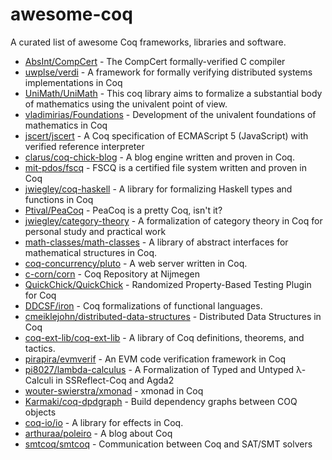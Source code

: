 # awesome-coq

A curated list of awesome Coq frameworks, libraries and software.

* [AbsInt/CompCert](https://github.com/AbsInt/CompCert) - The CompCert formally-verified C compiler
* [uwplse/verdi](https://github.com/uwplse/verdi) - A framework for formally verifying distributed systems implementations in Coq
* [UniMath/UniMath](https://github.com/UniMath/UniMath) - This coq library aims to formalize a substantial body of mathematics using the univalent point of view.
* [vladimirias/Foundations](https://github.com/vladimirias/Foundations) - Development of the univalent foundations of mathematics in Coq
* [jscert/jscert](https://github.com/jscert/jscert) - A Coq specification of ECMAScript 5 (JavaScript) with verified reference interpreter
* [clarus/coq-chick-blog](https://github.com/clarus/coq-chick-blog) - A blog engine written and proven in Coq.
* [mit-pdos/fscq](https://github.com/mit-pdos/fscq) - FSCQ is a certified file system written and proven in Coq
* [jwiegley/coq-haskell](https://github.com/jwiegley/coq-haskell) - A library for formalizing Haskell types and functions in Coq
* [Ptival/PeaCoq](https://github.com/Ptival/PeaCoq) - PeaCoq is a pretty Coq, isn't it?
* [jwiegley/category-theory](https://github.com/jwiegley/category-theory) - A formalization of category theory in Coq for personal study and practical work
* [math-classes/math-classes](https://github.com/math-classes/math-classes) - A library of abstract interfaces for mathematical structures in Coq.
* [coq-concurrency/pluto](https://github.com/coq-concurrency/pluto) - A web server written in Coq.
* [c-corn/corn](https://github.com/c-corn/corn) - Coq Repository at Nijmegen
* [QuickChick/QuickChick](https://github.com/QuickChick/QuickChick) - Randomized Property-Based Testing Plugin for Coq
* [DDCSF/iron](https://github.com/DDCSF/iron) - Coq formalizations of functional languages.
* [cmeiklejohn/distributed-data-structures](https://github.com/cmeiklejohn/distributed-data-structures) - Distributed Data Structures in Coq
* [coq-ext-lib/coq-ext-lib](https://github.com/coq-ext-lib/coq-ext-lib) - A library of Coq definitions, theorems, and tactics.
* [pirapira/evmverif](https://github.com/pirapira/evmverif) - An EVM code verification framework in Coq
* [pi8027/lambda-calculus](https://github.com/pi8027/lambda-calculus) - A Formalization of Typed and Untyped λ-Calculi in SSReflect-Coq and Agda2
* [wouter-swierstra/xmonad](https://github.com/wouter-swierstra/xmonad) - xmonad in Coq
* [Karmaki/coq-dpdgraph](https://github.com/Karmaki/coq-dpdgraph) - Build dependency graphs between COQ objects
* [coq-io/io](https://github.com/coq-io/io) - A library for effects in Coq.
* [arthuraa/poleiro](https://github.com/arthuraa/poleiro) - A blog about Coq
* [smtcoq/smtcoq](https://github.com/smtcoq/smtcoq) - Communication between Coq and SAT/SMT solvers
